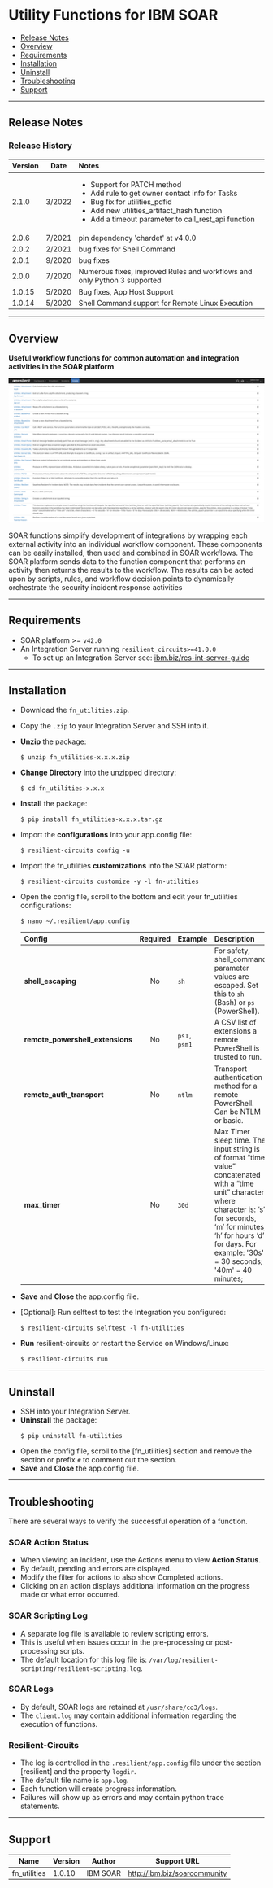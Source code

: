 <!--
  This Install README.md is generated by running:
  "resilient-circuits docgen -p fn_utilities --only-install-guide"

  It is best edited using a Text Editor with a Markdown Previewer. VS Code
  is a good example. Checkout https://guides.github.com/features/mastering-markdown/
  for tips on writing with Markdown

  If you make manual edits and run docgen again, a .bak file will be created

  Store any screenshots in the "doc/screenshots" directory and reference them like:
  ![screenshot: screenshot_1](./doc/screenshots/screenshot_1.png)
-->

# Utility Functions for IBM SOAR

- [Release Notes](#release-notes)
- [Overview](#overview)
- [Requirements](#requirements)
- [Installation](#installation)
- [Uninstall](#uninstall)
- [Troubleshooting](#troubleshooting)
- [Support](#support)

---

## Release Notes
<!--
  Specify all changes in this release. Do not remove the release 
  notes of a previous release
-->
### Release History

| Version | Date   | Notes |
| ------- | ------ |:----- |
| 2.1.0   | 3/2022 | <ul><li>Support for PATCH method</li><li>Add rule to get owner contact info for Tasks</li><li>Bug fix for utilities_pdfid</li><li>Add new utilities_artifact_hash function</li><li>Add a timeout parameter to call_rest_api function</li></ul> |
| 2.0.6   | 7/2021 | pin dependency 'chardet' at v4.0.0 |
| 2.0.2   | 2/2021 | bug fixes for Shell Command |
| 2.0.1   | 9/2020 | bug fixes |
| 2.0.0   | 7/2020 | Numerous fixes, improved Rules and workflows and only Python 3 supported |
| 1.0.15  | 5/2020 | Bug fixes, App Host Support |
| 1.0.14  | 5/2020 | Shell Command support for Remote Linux Execution |

---

## Overview
<!--
  Provide a high-level description of the function itself and its remote software or application.
  The text below is parsed from the "description" and "long_description" attributes in the setup.py file
-->
**Useful workflow functions for common automation and integration activities in the SOAR platform**

 ![screenshot: main](./doc/screenshots/main.png)

SOAR functions simplify development of integrations by wrapping each external activity into an individual workflow component. These components can be easily installed, then used and combined in SOAR workflows. The SOAR platform sends data to the function component that performs an activity then returns the results to the workflow. The results can be acted upon by scripts, rules, and workflow decision points to dynamically orchestrate the security incident response activities

---

## Requirements
<!--
  List any Requirements 
-->
* SOAR platform >= `v42.0`
* An Integration Server running `resilient_circuits>=41.0.0`
  * To set up an Integration Server see: [ibm.biz/res-int-server-guide](https://ibm.biz/res-int-server-guide)

---

## Installation
* Download the `fn_utilities.zip`.
* Copy the `.zip` to your Integration Server and SSH into it.
* **Unzip** the package:
  ```
  $ unzip fn_utilities-x.x.x.zip
  ```
* **Change Directory** into the unzipped directory:
  ```
  $ cd fn_utilities-x.x.x
  ```
* **Install** the package:
  ```
  $ pip install fn_utilities-x.x.x.tar.gz
  ```
* Import the **configurations** into your app.config file:
  ```
  $ resilient-circuits config -u
  ```
* Import the fn_utilities **customizations** into the SOAR platform:
  ```
  $ resilient-circuits customize -y -l fn-utilities
  ```
* Open the config file, scroll to the bottom and edit your fn_utilities configurations:
  ```
  $ nano ~/.resilient/app.config
  ```
  | Config | Required | Example | Description |
  | ------ | :------: | ------- | ----------- |
  | **shell_escaping** | No | `sh` | For safety, shell_command parameter values are escaped. Set this to `sh` (Bash) or `ps` (PowerShell). |
  | **remote_powershell_extensions** | No | `ps1, psm1` | A CSV list of extensions a remote PowerShell is trusted to run. |
  | **remote_auth_transport** | No | `ntlm` | Transport authentication method for a remote PowerShell. Can be NTLM or basic. |
  | **max_timer** | No | `30d` | Max Timer sleep time. The input string is of format “time value” concatenated with a “time unit” character, where character is: ‘s’ for seconds, ‘m’ for minutes, ‘h’ for hours ‘d’ for days.  For example: '30s' = 30 seconds; '40m' = 40 minutes; |

* **Save** and **Close** the app.config file.
* [Optional]: Run selftest to test the Integration you configured:
  ```
  $ resilient-circuits selftest -l fn-utilities
  ```
* **Run** resilient-circuits or restart the Service on Windows/Linux:
  ```
  $ resilient-circuits run
  ```

---

## Uninstall
* SSH into your Integration Server.
* **Uninstall** the package:
  ```
  $ pip uninstall fn-utilities
  ```
* Open the config file, scroll to the [fn_utilities] section and remove the section or prefix `#` to comment out the section.
* **Save** and **Close** the app.config file.

---

## Troubleshooting
There are several ways to verify the successful operation of a function.

### SOAR Action Status
* When viewing an incident, use the Actions menu to view **Action Status**.
* By default, pending and errors are displayed.
* Modify the filter for actions to also show Completed actions.
* Clicking on an action displays additional information on the progress made or what error occurred.

### SOAR Scripting Log
* A separate log file is available to review scripting errors.
* This is useful when issues occur in the pre-processing or post-processing scripts.
* The default location for this log file is: `/var/log/resilient-scripting/resilient-scripting.log`.

### SOAR Logs
* By default, SOAR logs are retained at `/usr/share/co3/logs`.
* The `client.log` may contain additional information regarding the execution of functions.

### Resilient-Circuits
* The log is controlled in the `.resilient/app.config` file under the section [resilient] and the property `logdir`.
* The default file name is `app.log`.
* Each function will create progress information.
* Failures will show up as errors and may contain python trace statements.

---

<!--
  If necessary, use this section to describe how to configure your security application to work with the integration.
  Delete this section if the user does not need to perform any configuration procedures on your product.

## Configure <Product_Name>

* Step One
* Step Two
* Step Three

---
-->

## Support
| Name | Version | Author | Support URL |
| ---- | ------- | ------ | ----------- |
| fn_utilities | 1.0.10 | IBM SOAR | http://ibm.biz/soarcommunity |